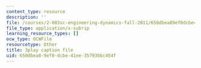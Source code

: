 ```yaml
---
content_type: resource
description: ''
file: /courses/2-003sc-engineering-dynamics-fall-2011/650dbea89ef0dcbe41ee35793bbc454f_mB_rrEN_Ltc.srt
file_type: application/x-subrip
learning_resource_types: []
ocw_type: OCWFile
resourcetype: Other
title: 3play caption file
uid: 650dbea8-9ef0-dcbe-41ee-35793bbc454f
---
```

